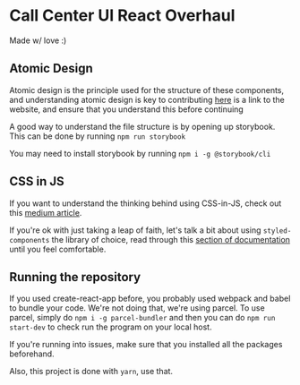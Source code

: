 # Call Center UI React Overhaul

Made w/ love :)

## Atomic Design

Atomic design is the principle used for the structure of these components, and understanding atomic design is key to contributing [here](http://bradfrost.com/blog/post/atomic-web-design/) is a link to the website, and ensure that you understand this before continuing

A good way to understand the file structure is by opening up storybook. This can be done by running `npm run storybook`

You may need to install storybook by running `npm i -g @storybook/cli`

## CSS in JS

If you want to understand the thinking behind using CSS-in-JS, check out this [medium article](https://hackernoon.com/all-you-need-to-know-about-css-in-js-984a72d48ebc).

If you're ok with just taking a leap of faith, let's talk a bit about using `styled-components` the library of choice, read through this [section of documentation](https://www.styled-components.com/docs/basics#getting-started) until you feel comfortable.

## Running the repository

If you used create-react-app before, you probably used webpack and babel to bundle your code. We're not doing that, we're using parcel. To use parcel, simply do `npm i -g parcel-bundler` and then you can do `npm run start-dev` to check run the program on your local host.

If you're running into issues, make sure that you installed all the packages beforehand.

Also, this project is done with `yarn`, use that.